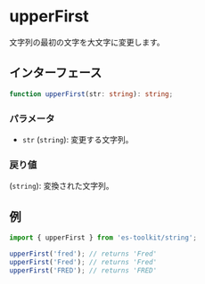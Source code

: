 # upperFirst

文字列の最初の文字を大文字に変更します。

## インターフェース

```typescript
function upperFirst(str: string): string;
```

### パラメータ

- `str` (`string`): 変更する文字列。

### 戻り値

(`string`): 変換された文字列。

## 例

```typescript
import { upperFirst } from 'es-toolkit/string';

upperFirst('fred'); // returns 'Fred'
upperFirst('Fred'); // returns 'Fred'
upperFirst('FRED'); // returns 'FRED'
```
